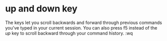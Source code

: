 # up and down key
The keys let you scroll backwards and forward through previous commands you've typed in your current session. You can also press f5 instead of the *up* key to scroll backward through your command history.
:wq


